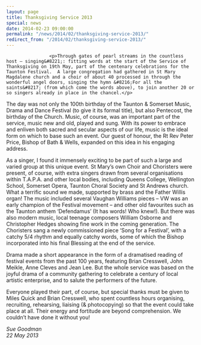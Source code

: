 ```yaml
---
layout: page
title: Thanksgiving Service 2013
special: news
date: 2014-02-23 09:00:00
permalink: "/news/2014/02/thanksgiving-service-2013/"
redirect_from: "/2014/02/thanksgiving-service-2013/"
---
```

<section>

                    
                    <p>Through gates of pearl streams in the countless host – singing&#8221;: fitting words at the start of the Service of Thanksgiving on 19th May, part of the centenary celebrations for the Taunton Festival.  A large congregation had gathered in St Mary Magdalene church and a choir of about 40 processed in through the wonderful angel doors, singing the hymn &#8216;For all the saints&#8217; (from which come the words above), to join another 20 or so singers already in place in the chancel.</p>
<p>The day was not only the 100th birthday of the Taunton &#038; Somerset Music, Drama and Dance Festival (to give it its formal title), but also Pentecost, the birthday of the Church.  Music, of course, was an important part of the service, music new and old, played and sung.  With its power to embrace and enliven both sacred and secular aspects of our life, music is the ideal form on which to base such an event.  Our guest of honour, the Rt Rev Peter Price, Bishop of Bath &#038; Wells, expanded on this idea in his engaging address. </p>
<p>As a singer, I found it immensely exciting to be part of such a large and varied group at this unique event.  St Mary&#8217;s own Choir and Choristers were present, of course, with extra singers drawn from several organisations within T.A.P.A. and other local bodies, including Queens College, Wellington School, Somerset Opera, Taunton Choral Society and St Andrews church.  What a terrific sound we made, supported by brass and the Father Willis organ!  The music included several Vaughan Williams pieces – VW was an early champion of the Festival movement – and other old favourites such as the Taunton anthem &#8216;Defendamus&#8217; (It has words! Who knew!).  But there was also modern music, local teenage composers William Osborne and Christopher Hedges showing fine work in the coming generation.  The Choristers sang a newly commissioned piece &#8216;Song for a Festival&#8217;, with a catchy 5/4 rhythm and equally catchy words, some of which the Bishop incorporated into his final Blessing at the end of the service.</p>
<p>Drama made a short appearance in the form of a dramatised reading of festival events from the past 100 years, featuring Brian Cresswell, John Meikle, Anne Cleves and Jean Lee.  But the whole service was based on the joyful drama of a community gathering to celebrate a century of local artistic enterprise, and to salute the performers of the future.</p>
<p>Everyone played their part, of course, but special thanks must be given to Miles Quick and Brian Cresswell, who spent countless hours organising, recruiting, rehearsing, liaising (&#038; photocopying) so that the event could take place at all.  Their energy and fortitude are beyond comprehension.  We couldn&#8217;t have done it without you!</p>
<p><em>Sue Goodman<br />
22 May 2013</em></p>

                
</section>
